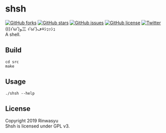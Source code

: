 # shsh
[![GitHub forks](https://img.shields.io/github/forks/Rinwasyu/shsh.svg)](https://github.com/Rinwasyu/shsh/network)
[![GitHub stars](https://img.shields.io/github/stars/Rinwasyu/shsh.svg)](https://github.com/Rinwasyu/shsh/stargazers)
[![GitHub issues](https://img.shields.io/github/issues/Rinwasyu/shsh.svg)](https://github.com/Rinwasyu/shsh/issues)
[![GitHub license](https://img.shields.io/github/license/Rinwasyu/shsh.svg)](https://github.com/Rinwasyu/shsh/blob/master/LICENSE)
[![Twitter](https://img.shields.io/twitter/url/https/github.com/Rinwasyu/shsh.svg?style=social)](https://twitter.com/intent/tweet?text=%28%28%28%E0%B8%87%27%CF%89%27%29%D9%88%E4%B8%89+%E0%B8%87%27%CF%89%27%29%DA%A1%E2%89%A1%EF%BD%BC%EF%BD%AD%EF%BD%AF%EF%BD%BC%EF%BD%AD&url=https%3A%2F%2Fgithub.com%2FRinwasyu%2Fshsh)  
(((ง'ω')و三 ง'ω')ڡ≡ｼｭｯｼｭ  
A shell.  

## Build
```Shell
cd src
make
```

## Usage
```Shell
./shsh --help
```

## License
Copyright 2019 Rinwasyu  
Shsh is licensed under GPL v3.  
